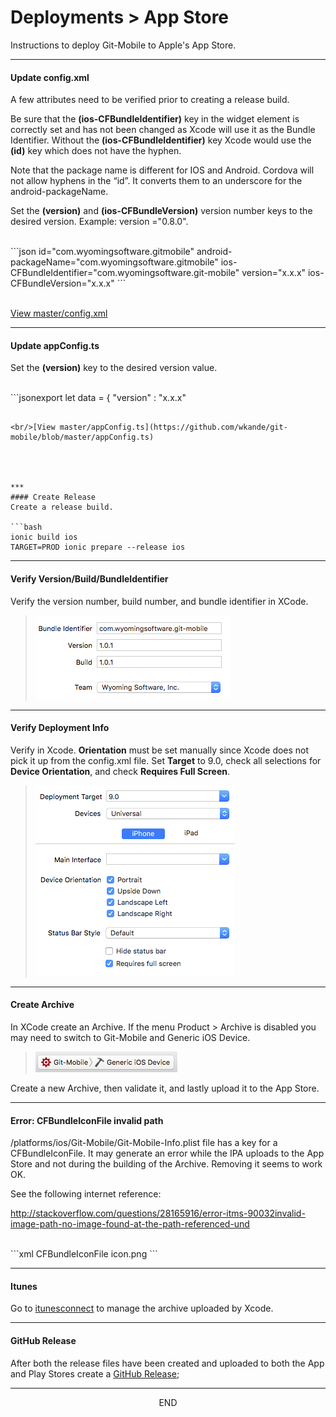 <div class="page-header">
  <h1  id="page-title">Deployments > App Store</h1>
</div>

Instructions to deploy Git-Mobile to Apple's App Store.






***
#### Update config.xml

A few attributes need to be verified prior to creating a release build.

Be sure that the **(ios-CFBundleIdentifier)** key in the widget element is correctly set
and has not been changed as Xcode will use it as the Bundle Identifier. Without the **(ios-CFBundleIdentifier)** key Xcode would use the
**(id)** key which does not have the hyphen.

Note that the package name is different for IOS and Android. Cordova will not allow hyphens in the “id”. It converts them to an underscore for the android-packageName.

Set the **(version)** and **(ios-CFBundleVersion)** version number keys to the desired version. Example: version ="0.8.0".


<br/>
```json
id="com.wyomingsoftware.gitmobile"
android-packageName="com.wyomingsoftware.gitmobile"
ios-CFBundleIdentifier="com.wyomingsoftware.git-mobile"
version="x.x.x"
ios-CFBundleVersion="x.x.x"
```

<br/>[View master/config.xml](https://github.com/wkande/git-mobile/blob/master/config.xml)

***
#### Update appConfig.ts

Set the **(version)** key to the desired version value.

<br/>
```jsonexport let data = {
		"version" : "x.x.x"

```

<br/>[View master/appConfig.ts](https://github.com/wkande/git-mobile/blob/master/appConfig.ts)




***
#### Create Release
Create a release build.

```bash
ionic build ios
TARGET=PROD ionic prepare --release ios
```



***
#### Verify Version/Build/BundleIdentifier
Verify the version number, build number, and bundle identifier in XCode.

> ![](img/ios-identity.png)



***
#### Verify Deployment Info
Verify in Xcode. **Orientation** must be set manually since Xcode does not pick it up from the config.xml file.
Set **Target** to 9.0, check all selections for **Device Orientation**, and check **Requires Full Screen**.

> ![](img/ios-deployment-info.png)



***
#### Create Archive
In XCode create an Archive. If the menu Product > Archive is disabled
you may need to switch to Git-Mobile and Generic iOS Device.

> ![](img/ios-archive.png)

Create a new Archive, then validate it, and lastly upload it to the App Store.




***
#### Error: CFBundleIconFile invalid path
/platforms/ios/Git-Mobile/Git-Mobile-Info.plist file has a key for a CFBundleIconFile.  It may generate an error while the IPA uploads to the App Store and not during the building of the Archive.  Removing it seems to work OK.  

See the following internet reference:

http://stackoverflow.com/questions/28165916/error-itms-90032invalid-image-path-no-image-found-at-the-path-referenced-und

<br/>
```xml
<key>CFBundleIconFile</key>
<string>icon.png</string>
```



***
#### Itunes
Go to
[itunesconnect](https://itunesconnect.apple.com) to manage the archive uploaded by Xcode.



***
#### GitHub Release
After both the release files have been created and uploaded to both the App and
Play Stores create a [GitHub Release](/index.html?md=pages_deploy_githubreleases.md);



***
<div style="margin:0 auto;text-align:center;">END</div>
